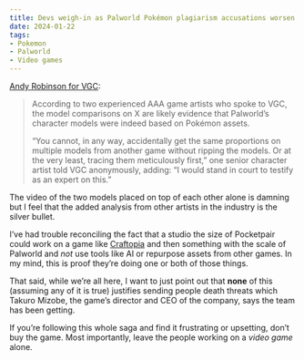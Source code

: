 ```yaml
---
title: Devs weigh-in as Palworld Pokémon plagiarism accusations worsen
date: 2024-01-22
tags:
- Pokemon
- Palworld
- Video games
---
```


[Andy Robinson for VGC](https://www.videogameschronicle.com/news/palworld-pokemon-plagiarism-accusations-pile-up-as-ceo-responds/):

> According to two experienced AAA game artists who spoke to VGC, the model comparisons on X are likely evidence that Palworld’s character models were indeed based on Pokémon assets.
> 
> “You cannot, in any way, accidentally get the same proportions on multiple models from another game without ripping the models. Or at the very least, tracing them meticulously first,” one senior character artist told VGC anonymously, adding: “I would stand in court to testify as an expert on this.”

The video of the two models placed on top of each other alone is damning but I feel that the added analysis from other artists in the industry is the silver bullet.

I’ve had trouble reconciling the fact that a studio the size of Pocketpair could work on a game like [Craftopia](https://store.steampowered.com/app/1307550/Craftopia/) and then something with the scale of Palworld and *not* use tools like AI or repurpose assets from other games. In my mind, this is proof they’re doing one or both of those things.

That said, while we’re all here, I want to just point out that **none** of this (assuming any of it is true) justifies sending people death threats which Takuro Mizobe, the game’s director and CEO of the company, says the team has been getting.

If you’re following this whole saga and find it frustrating or upsetting, don’t buy the game. Most importantly, leave the people working on a *video game* alone.